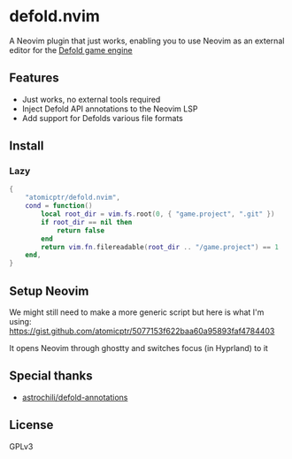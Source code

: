 # defold.nvim

A Neovim plugin that just works, enabling you to use Neovim as an external editor for the [Defold game engine](https://defold.com)

## Features

- Just works, no external tools required
- Inject Defold API annotations to the Neovim LSP
- Add support for Defolds various file formats

## Install

### Lazy

```lua
{
    "atomicptr/defold.nvim",
    cond = function()
        local root_dir = vim.fs.root(0, { "game.project", ".git" })
        if root_dir == nil then
            return false
        end
        return vim.fn.filereadable(root_dir .. "/game.project") == 1
    end,
}
```

## Setup Neovim

We might still need to make a more generic script but here is what I'm using: https://gist.github.com/atomicptr/5077153f622baa60a95893faf4784403

It opens Neovim through ghostty and switches focus (in Hyprland) to it

## Special thanks

- [astrochili/defold-annotations](https://github.com/astrochili/defold-annotations)

## License

GPLv3
